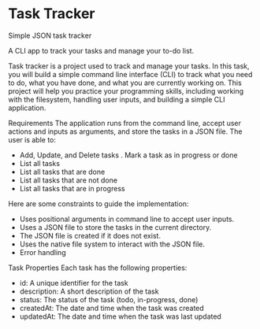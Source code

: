# Task Tracker
Simple JSON task tracker

A CLI app to track your tasks and manage your to-do list. 

Task tracker is a project used to track and manage your tasks. In this task, you will build a simple command line interface (CLI) to track what you need to do, what you have done, and what you are currently working on. This project will help you practice your programming skills, including working with the filesystem, handling user inputs, and building a simple CLI application.

Requirements
The application runs from the command line, accept user actions and inputs as arguments, and store the tasks in a JSON file. The user is able to:

- Add, Update, and Delete tasks
. Mark a task as in progress or done
- List all tasks
- List all tasks that are done
- List all tasks that are not done
- List all tasks that are in progress

Here are some constraints to guide the implementation:

- Uses positional arguments in command line to accept user inputs.
- Uses a JSON file to store the tasks in the current directory.
- The JSON file is created if it does not exist.
- Uses the native file system to interact with the JSON file.
- Error handling

Task Properties
Each task has the following properties:

- id: A unique identifier for the task
- description: A short description of the task
- status: The status of the task (todo, in-progress, done)
- createdAt: The date and time when the task was created
- updatedAt: The date and time when the task was last updated
